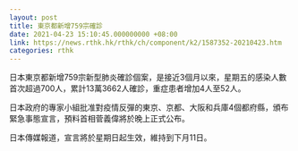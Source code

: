 ```yaml
---
layout: post
title: 東京都新增759宗確診
date: 2021-04-23 15:10:45.000000000 +08:00
link: https://news.rthk.hk/rthk/ch/component/k2/1587352-20210423.htm
categories: rthk
---
```


日本東京都新增759宗新型肺炎確診個案，是接近3個月以來，星期五的感染人數首次超過700人，累計13萬3662人確診，重症患者增加4人至52人。

日本政府的專家小組批准對疫情反彈的東京、京都、大阪和兵庫4個都府縣，頒布緊急事態宣言，預料首相菅義偉將於晚上正式公布。

日本傳媒報道，宣言將於星期日起生效，維持到下月11日。
